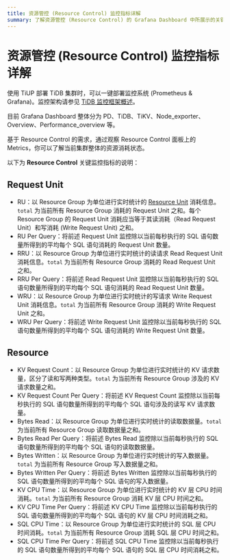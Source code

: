```yaml
---
title: 资源管控 (Resource Control) 监控指标详解
summary: 了解资源管控 (Resource Control) 的 Grafana Dashboard 中所展示的关键指标。
---
```


# 资源管控 (Resource Control) 监控指标详解

使用 TiUP 部署 TiDB 集群时，可以一键部署监控系统 (Prometheus & Grafana)。监控架构请参见 [TiDB 监控框架概述](/tidb-monitoring-framework.md)。

目前 Grafana Dashboard 整体分为 PD、TiDB、TiKV、Node_exporter、Overview、Performance_overview 等。

基于 Resource Control 的需求，通过观察 Resource Control 面板上的 Metrics，你可以了解当前集群整体的资源消耗状态。

以下为 **Resource Control** 关键监控指标的说明：

## Request Unit

- RU：以 Resource Group 为单位进行实时统计的 [Resource Unit](/tidb-RU.md) 消耗信息。`total` 为当前所有 Resource Group 消耗的 Request Unit 之和。每个 Resource Group 的 Request Unit 消耗应当等于其读消耗（Read Request Unit）和写消耗 (Write Request Unit) 之和。
- RU Per Query：将前述 Request Unit 监控除以当前每秒执行的 SQL 语句数量所得到的平均每个 SQL 语句消耗的 Request Unit 数量。
- RRU：以 Resource Group 为单位进行实时统计的读请求 Read Request Unit 消耗信息。`total` 为当前所有 Resource Group 消耗的 Read Request Unit 之和。
- RRU Per Query：将前述 Read Request Unit 监控除以当前每秒执行的 SQL 语句数量所得到的平均每个 SQL 语句消耗的 Read Request Unit 数量。
- WRU：以 Resource Group 为单位进行实时统计的写请求 Write Request Unit 消耗信息。`total` 为当前所有 Resource Group 消耗的 Write Request Unit 之和。
- WRU Per Query：将前述 Write Request Unit 监控除以当前每秒执行的 SQL 语句数量所得到的平均每个 SQL 语句消耗的 Write Request Unit 数量。

## Resource

- KV Request Count：以 Resource Group 为单位进行实时统计的 KV 请求数量，区分了读和写两种类型。`total` 为当前所有 Resource Group 涉及的 KV 请求数量之和。
- KV Request Count Per Query：将前述 KV Request Count 监控除以当前每秒执行的 SQL 语句数量所得到的平均每个 SQL 语句涉及的读写 KV 请求数量。
- Bytes Read：以 Resource Group 为单位进行实时统计的读取数据量。`total` 为当前所有 Resource Group 读取数据量之和。
- Bytes Read Per Query：将前述 Bytes Read 监控除以当前每秒执行的 SQL 语句数量所得到的平均每个 SQL 语句的读取数据量。
- Bytes Written：以 Resource Group 为单位进行实时统计的写入数据量。`total` 为当前所有 Resource Group 写入数据量之和。
- Bytes Written Per Query：将前述 Bytes Written 监控除以当前每秒执行的 SQL 语句数量所得到的平均每个 SQL 语句的写入数据量。
- KV CPU Time：以 Resource Group 为单位进行实时统计的 KV 层 CPU 时间消耗。`total` 为当前所有 Resource Group 消耗 KV 层 CPU 时间之和。
- KV CPU Time Per Query：将前述 KV CPU Time 监控除以当前每秒执行的 SQL 语句数量所得到的平均每个 SQL 语句的 KV 层 CPU 时间消耗之和。
- SQL CPU Time：以 Resource Group 为单位进行实时统计的 SQL 层 CPU 时间消耗。`total` 为当前所有 Resource Group 消耗 SQL 层 CPU 时间之和。
- SQL CPU Time Per Query：将前述 SQL CPU Time 监控除以当前每秒执行的 SQL 语句数量所得到的平均每个 SQL 语句的 SQL 层 CPU 时间消耗之和。
